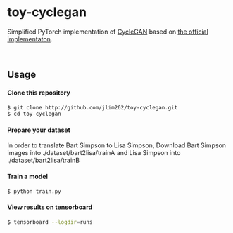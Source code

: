 # toy-cyclegan
Simplified PyTorch implementation of [CycleGAN](https://arxiv.org/abs/1703.10593) based on [the official implementaton](https://github.com/junyanz/pytorch-CycleGAN-and-pix2pix).

<br>

## Usage

#### Clone this repository
```bash
$ git clone http://github.com/jlim262/toy-cyclegan.git
$ cd toy-cyclegan
```

#### Prepare your dataset
In order to translate Bart Simpson to Lisa Simpson, 
Download Bart Simpson images into ./dataset/bart2lisa/trainA and Lisa Simpson into ./dataset/bart2lisa/trainB

#### Train a model
```bash
$ python train.py
```

#### View results on tensorboard
```bash
$ tensorboard --logdir=runs
```
